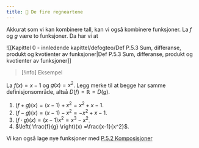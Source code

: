 ```yaml
---
title: 📄 De fire regneartene
---
```

Akkurat som vi kan kombinere tall, kan vi også kombinere funksjoner. La $f$ og $g$ være to funksjoner. Da har vi at

![[Kapittel 0 - innledende kapittel/defogteo/Def P.5.3 Sum, differanse, produkt og kvotienter av funksjoner|Def P.5.3 Sum, differanse, produkt og kvotienter av funksjoner]]

> [!info] Eksempel 
> 

La $f(x) =x-1$ og $g(x) = x^2$. Legg merke til at begge har samme definisjonsområde, altså $D(f) = \mathbb{R} = D(g).$

1. $(f+g)(x)=(x-1) + x^2 = x^2+x-1$.
2. $(f-g)(x) = (x-1)-x^2 = -x^2+x-1$.
3. $(f\cdot g)(x)=(x-1)x^2 =x^3-x^2$.
4. $\left( \frac{f}{g} \right)(x) =\frac{x-1}{x^2}$.

Vi kan også lage nye funksjoner med [P.5.2 Komposisjoner](Kapittel%200%20-%20innledende%20kapittel/P.5.2%20Komposisjoner.md)
